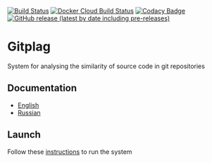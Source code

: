 [![Build Status](https://travis-ci.com/gitplag/gitplag.svg?branch=master)](https://travis-ci.com/пшездфп/gitplag)
[![Docker Cloud Build Status](https://img.shields.io/docker/cloud/build/nikstep/gitplag.svg)](https://hub.docker.com/r/nikstep/gitplag)
[![Codacy Badge](https://api.codacy.com/project/badge/Grade/8ae7b38917ff48dca84f448b40cc2607)](https://www.codacy.com/app/nikita715/gitplag?utm_source=github.com&amp;utm_medium=referral&amp;utm_content=nikita715/redink&amp;utm_campaign=Badge_Grade)
[![GitHub release (latest by date including pre-releases)](https://img.shields.io/github/v/release/gitplag/gitplag?include_prereleases)](https://github.com/gitplag/gitplag/releases)
# Gitplag

System for analysing the similarity of source code in git repositories

## Documentation
* [English](https://github.com/nikita715/gitplag/wiki/Docs_en)
* [Russian](https://github.com/nikita715/gitplag/wiki/Docs_ru)

## Launch
Follow these [instructions](https://github.com/nikita715/gitplag/wiki/Launch) to run the system
